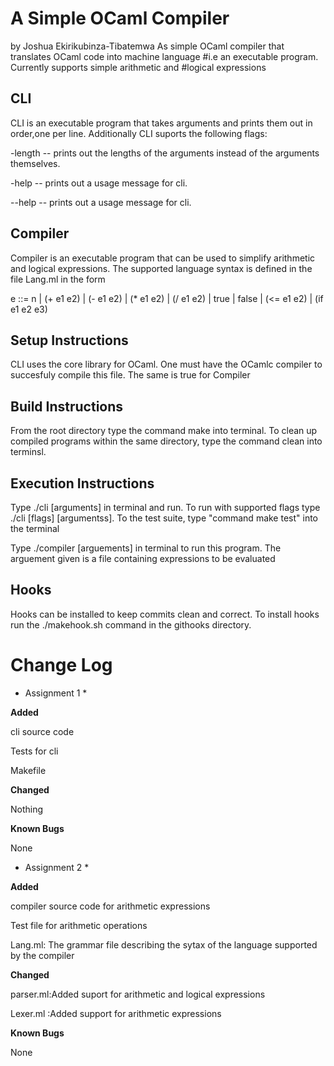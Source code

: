 # A Simple OCaml Compiler
 by Joshua Ekirikubinza-Tibatemwa
As simple OCaml compiler that translates OCaml code into machine language
#i.e an executable program.  Currently supports simple arithmetic and
#logical expressions


## CLI
CLI is an executable program that takes arguments and prints them out in order,one per line. 
Additionally CLI suports the following flags:

-length -- prints out the lengths of the arguments instead of the arguments
themselves.

-help -- prints out a usage message for cli.

--help -- prints out a usage message for cli.

## Compiler
Compiler is an executable program that can be used to simplify arithmetic
and logical expressions. The supported language syntax is defined in the
file Lang.ml in the form

e ::= n | (+ e1 e2) | (- e1 e2) | (* e1 e2) | (/ e1 e2)
    | true | false | (<= e1 e2) | (if e1 e2 e3)


## Setup Instructions
CLI uses the core library for OCaml. One must have the OCamlc compiler to succesfuly compile this file.
The same is true for Compiler

## Build Instructions
 From the root directory type the command make into terminal. To clean up compiled programs within the same directory, type the command clean into terminsl.

## Execution Instructions
Type ./cli  [arguments] in terminal and run. To run with supported flags
type ./cli [flags] [argumentss].  To the test suite, type "command make
test" into the terminal

Type ./compiler [arguements] in terminal to run this program. The arguement
given is a file containing expressions to be evaluated

## Hooks
Hooks can be installed to keep commits clean and correct. To install hooks run the ./makehook.sh command in the githooks directory.



# Change Log  
* Assignment 1 *  

**Added**

 cli source code
 
 Tests for cli
 
 Makefile 

**Changed**

Nothing 

**Known Bugs**

None 

* Assignment 2 *  

**Added**

compiler source code for arithmetic expressions
 
Test file for arithmetic operations
 
Lang.ml: The grammar file describing the sytax of the language supported by the compiler 

**Changed**

parser.ml:Added suport for arithmetic and logical expressions

Lexer.ml :Added support for arithmetic expressions



**Known Bugs**

None  

